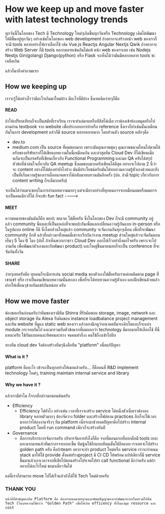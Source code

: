 # How we keep up and move faster with latest technology trends

ทุกวันนี้ในโลกของ Tech มี Technology ใหม่ๆเกิดขึ้นทุกวันหรือ Technology เดิมได้พัฒนาให้ดีขึ้นอยู่ทุกวันๆ อย่างเช่นในโลกของ  web development ถ้าอยากจะสร้างหน้า web ของเราก็จะมี tools หลายอย่างให้เราเลือกใช้ เช่น Vue.js Reactjs Angular Nextjs Qwik  ถ้าอยากจะสร้าง Web Server ก็มี tools หลากหลายเช่นกันไม่แพ้ หน้า web ของเราเลย  เช่น Nodejs Nestjs Gin(golang) Django(python) หรือ Flask
จะเห็นได้ว่ามันมีหลากหลาย tools ซะเหลือเกิน 

แล้วก็มาถึงคำถามแรก

## How we keeping up

เราจะรู้ได้อย่างไรว่ามีอะไรเกิดมาใหม่บ้าง มีอะไรที่ดีบ้าง ซึ่งเทคนิคง่ายๆก็คือ

#### READ
ถ้าให้เปรียบเทียบก็จะเป็นสมัยที่เราเรียน เราจะทำเล่มจบหรือทีสิสได้เนี่ย เราต้องเข้าห้องสมุดหรือไปตามอ่าน textbook จาก website เพื่อประกอบการทำหรือ reference ซึ่งเราก็ทำเช่นนั้นเหมือนกันในการ development แล้วก็มี source หลากหลายมาก โดยส่วนตัว source หลักๆคือ
- dev.to
- medium.com
   เป็น source ที่ผมชอบมาก เพราะมันคุณภาพสุดๆ คุณภาพขนาดไหนไปตามได้ครับของบริษัทเราก็ได้เขียนบทความในนี้เหมือนกัน และล่าสุดทีม Cloud Dev ก็ได้เขียนเมือนกันจะเป็นกรครับที่เขียนเกี่ยวกับ Functional Programming และมอ QA ครับได้สรุปหัวข้อที่น่าสนใจเกี่ยวกับ QA meetup ซึ่งผมชอบมากครับเขียนได้ดีสุด อยากจะไปถาม 2 นี้ว่า จะ content อย่างงี้ได้ต้องทำยังไงบ้าง มันมีประโยชน์ครับมันได้ทบทวนความรู้ตัวเองด้วยและยังเป็นที่เก็บความรู้ของเราเผื่ออนาคตเราได้กลับมาทบทวนมันอีกครั้ง  (ปล. ถ้ามี topic เกี่ยวกับการ content writing ก็จะดีมากครับ)

จะเห็นได้ว่าผมจะชอบในการอ่านบทความมากๆ แต่จะมีบางอย่างที่ทุกคนอาจจะเหมือนผมหรือผมอาจจะเป็นคนเดียวก็ได้ ก็จะเข้า fun fact ---->

#### MEET
ความหมายของมันมันก็คือ พบปะ พบเจอ ใช่มั้ยครับ ซึ่งในโลกของ Dev ก็จะมี community อยู่ แล้ว community นี่แหละที่เป็นแหล่งที่จะพบปะกันเพื่อแลกเปลี่ยนความรู้กันแบบ in-person หรือในรูปแบบ online ก็ดี ซึ่งโดยส่วนใหญ่แล้ว community จะจัดงานกันทุกๆเดือน เพื่อที่จะพัฒนา community อีกที
แล้วที่กล่าวมาทั้งหมดนี่เขาจะเรีกกันว่างาน meetup ส่วนใหญ่แล้วจะจัดกันตอนเย็นๆ 5 โมง 6 โมง (ปลใ ถ้าเห็นพวกเราชาว Cloud Dev ออกไปเร็วอย่าถึ่งตกใจครับ เพราะจะไปงานกัน เพื่อพัฒนาตัวเองและกับพัฒนา product) และใหญ่ขึ้นมาหน่อยก็จะเป็น conference ที่จะจัดกันทั้งวัน

#### SHARE
ง่ายๆเลยครับคือ ทุกคนก็จะมีการเล่น social media ของตัวเองใช่มั้ยครับเราแค่กดติดตาม page ที่เขาแชร์
หรือ เราเป็นคนเขียนบทความนั้นสะเอง เพื่อที่จะได้ทบทวนความรู้ตัวเอง และฝึกเขียนด้วยแล้วฝากให้เพื่อนๆช่วยกันแชร์กันหน่อย ครับ


## How we move faster
ต้องขอเกริ่นก่อนครับว่าทีมของเรามีทีม Shinra ที่รับผิดชอบ storage, image, network และ object storage ทีม Alexa รับผิดชอบ instance loadbalance project management และทีม website ที่ดูแล static web ของเรา แล้วลองนึกดูว่าอนาคตทีมจะเดิบโตและก็จะแบ่ง module กระจายกันไป และมารวมกับหัวข้อแรกที่ผมบอกว่า technology มีมากมายให้เลือกใช้ ที่นี่แหละครับ ใช้กันแบบคนละทิศคนละทาง จนคนทำก็งง คนใช้ก็งงเข้าไปอีก

ทางทีม cloud dev จึงต้องสร้างทีมๆนึงคือทีม "platform" เพื่อแก้ปัญหา

#### What is it ?
platform คืออะไร เข้าจะเป็นทุกอย่างให้เธอแล้วครับ... ก็คือคนที่ R&D implement technology ใหม่ๆ, training maintain internal service and library

#### Why we have it ?
แล้วเรามีทำไม ก็จากที่กล่าวมาตอนต้นครับ
- Efficiency
	- Efficiency  ได้ยังไง อย่างเช่น เวลาที่เราจะสร้าง service ได้หนึ่งตัวเนี่ยเราต้องลง library หลายตัวมากๆ ต้องจัดวาง folder และสร้างไฟล์ตาม practices อีกก็จะใช้เวลามากกว่าได้ลงงานจริงๆ ทีม platform เนี่ยจะมาช่วยลดปัญหาคือไปสร้าง internal product โดยที่ run command เดียวก็จะสร้างทันที
- Governance
	- คือการบริการการจัดการครับ บริหารจัดการยังไงก็คือ จากที่ตอนแรกที่บอกคือมี tools เยอะแยะมากมายแล้วทีมเราอาจจะเยอะขึ้น ทีมนู้นใช้อีกแบบทีมนนั้นใช้อีกแบบ เราเลยจะไปสร้าง golden path ครับ คือถ้าteam อยากจะทำ product ใหม่หรือ service เราจะกำหนด stack มาให้ใช้ provide ตั้งแต่สร้างproject มี CI CD ให้พร้อม  แปปเดียวก็มี service ขึ้นมาแล้วเอาเวลาจากที่เสียไปตอนสร้างโปรเจคไปทำ call functional ดีกว่าครับ แต่ถ้าอยากได้อะไรใหม่ ขอมาเดี๋ยวจัดให้

แค่นี้เราก็สามารถ move ไปได้เร็วแล้วยังได้ใช้ Tech ใหม่ด้วยครับ

### THANK YOU

```ad-quote
หน้าที่ที่สำคัญของทีม Platform คือ ต้องกำหนดมาตรฐานและพันธสัญญาของการพัฒนาระบบโดยรวมให้ทีม Tech (ในบทความใช้คำว่า "Golden Path" เพื่อให้เกิด efficency ทั้งในแง่มุม resource และ cost
```